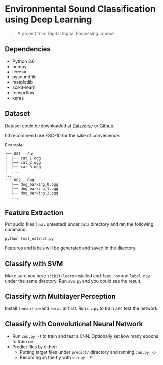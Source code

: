 # Environmental Sound Classification using Deep Learning

> A project from Digital Signal Processing course
## Dependencies

- Python 3.6
- numpy
- librosa
- pysoundfile
- matplotlib
- scikit-learn
- tensorflow
- keras

## Dataset

Dataset could be downloaded at [Dataverse](https://dataverse.harvard.edu/dataset.xhtml?persistentId=doi:10.7910/DVN/YDEPUT) or [Github](https://github.com/karoldvl/ESC-50).

I'd recommend use ESC-10 for the sake of convenience.

Example: 

```
├── 001 - Cat
│  ├── cat_1.ogg
│  ├── cat_2.ogg
│  ├── cat_3.ogg
│  ... 
...
└── 002 - Dog
   ├── dog_barking_0.ogg
   ├── dog_barking_1.ogg
   ├── dog_barking_2.ogg
   ...
```

## Feature Extraction

Put audio files (`.wav` untested) under `data` directory and run the following command:

`python feat_extract.py`

Features and labels will be generated and saved in the directory.

## Classify with SVM

Make sure you have `scikit-learn` installed and `feat.npy` and `label.npy` under the same directory. Run `svm.py` and you could see the result.

## Classify with Multilayer Perception

Install `tensorflow` and `keras` at first. Run `nn.py` to train and test the network.

## Classify with Convolutional Neural Network

- Run `cnn.py -t` to train and test a CNN. Optionally set how many epochs to train on.
- Predict files by either:
  - Putting target files under `predict/` directory and running `cnn.py -p`
  - Recording on the fly with `cnn.py -P`
